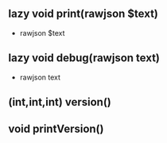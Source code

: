## lazy void print(rawjson $text)
- rawjson $text



## lazy void debug(rawjson text)
- rawjson text



## (int,int,int) version()


## void printVersion()



